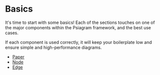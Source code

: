 # Basics

It's time to start with some basics! Each of the sections touches on one of the major components within the Psiagram framework, and the best use cases.

If each component is used correctly, it will keep your boilerplate low and ensure simple and high-performance diagrams.

* [Paper](paper.md)
* [Node](node.md)
* [Edge](edge.md)

